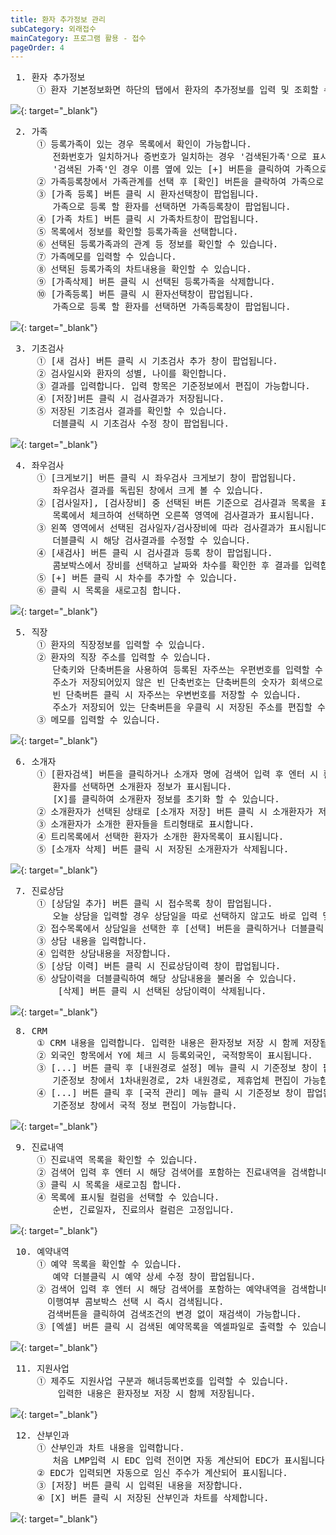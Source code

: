 ```yaml
---
title: 환자 추가정보 관리
subCategory: 외래접수
mainCategory: 프로그램 활용 - 접수
pageOrder: 4
---
```


<pre>
 <t2><bold>1. 환자 추가정보</bold></t2>
     ① 환자 기본정보화면 하단의 탭에서 환자의 추가정보를 입력 및 조회할 수 있습니다.
</pre>
[![](/images/{{page.url}}_1.png)](/images/{{page.url}}_1.png){: target="_blank"}

<pre>
 <t2><bold>2. 가족</bold></t2>
     ① 등록가족이 있는 경우 목록에서 확인이 가능합니다.
        전화번호가 일치하거나 증번호가 일치하는 경우 '검색된가족'으로 표시됩니다.
        '검색된 가족'인 경우 이름 옆에 있는 [+] 버튼을 클릭하여 가족으로 등록 할 수 있습니다.
     ② 가족등록창에서 가족관계를 선택 후 [확인] 버튼을 클락하여 가족으로 등록합니다.
     ③ [가족 등록] 버튼 클릭 시 환자선택창이 팝업됩니다.
        가족으로 등록 할 환자를 선택하면 가족등록창이 팝업됩니다.
     ④ [가족 차트] 버튼 클릭 시 가족차트창이 팝업됩니다.
     ⑤ 목록에서 정보를 확인할 등록가족을 선택합니다.
     ⑥ 선택된 등록가족과의 관계 등 정보를 확인할 수 있습니다.
     ⑦ 가족메모를 입력할 수 있습니다.
     ⑧ 선택된 등록가족의 차트내용을 확인할 수 있습니다.
     ⑨ [가족삭제] 버튼 클릭 시 선택된 등록가족을 삭제합니다.
     ⑩ [가족등록] 버튼 클릭 시 환자선택창이 팝업됩니다.
        가족으로 등록 할 환자를 선택하면 가족등록창이 팝업됩니다. 
</pre>
[![](/images/{{page.url}}_2.png)](/images/{{page.url}}_2.png){: target="_blank"}

<pre>
 <t2><bold>3. 기초검사</bold></t2>
     ① [새 검사] 버튼 클릭 시 기초검사 추가 창이 팝업됩니다.
     ② 검사일시와 환자의 성별, 나이를 확인합니다.
     ③ 결과를 입력합니다. 입력 항목은 기준정보에서 편집이 가능합니다.
     ④ [저장]버튼 클릭 시 검사결과가 저장됩니다. 
     ⑤ 저장된 기초검사 결과를 확인할 수 있습니다. 
        더블클릭 시 기초검사 수정 창이 팝업됩니다.
</pre>
[![](/images/{{page.url}}_3.png)](/images/{{page.url}}_3_.png){: target="_blank"}

<pre>
 <t2><bold>4. 좌우검사</bold></t2>
     ① [크게보기] 버튼 클릭 시 좌우검사 크게보기 창이 팝업됩니다.
        좌우검사 결과를 독립된 창에서 크게 볼 수 있습니다.
     ② [검사일자], [검사장비] 중 선택된 버튼 기준으로 검사결과 목록을 표시합니다. 
        목록에서 체크하여 선택하면 오른쪽 영역에 검사결과가 표시됩니다.
     ③ 왼쪽 영역에서 선택된 검사일자/검사장비에 따라 검사결과가 표시됩니다.
        더블클릭 시 해당 검사결과를 수정할 수 있습니다.
     ④ [새검사] 버튼 클릭 시 검사결과 등록 창이 팝업됩니다.
        콤보박스에서 장비를 선택하고 날짜와 차수를 확인한 후 결과를 입력합니다.
     ⑤ [+] 버튼 클릭 시 차수를 추가할 수 있습니다.
     ⑥ 클릭 시 목록을 새로고침 합니다. 
</pre>
[![](/images/{{page.url}}_4.png)](/images/{{page.url}}_4.png){: target="_blank"}

<pre>
 <t2><bold>5. 직장</bold></t2>
     ① 환자의 직장정보를 입력할 수 있습니다.
     ② 환자의 직장 주소를 입력할 수 있습니다.
        단축키와 단축버튼을 사용하여 등록된 자주쓰는 우편번호를 입력할 수 있습니다.
        주소가 저장되어있지 않은 빈 단축번호는 단축버튼의 숫자가 회색으로 표시됩니다.
        빈 단축버튼 클릭 시 자주쓰는 우변번호를 저장할 수 있습니다. 
        주소가 저장되어 있는 단축버튼을 우클릭 시 저장된 주소를 편집할 수 있습니다.
     ③ 메모를 입력할 수 있습니다.
</pre>
[![](/images/{{page.url}}_5.png)](/images/{{page.url}}_5.png){: target="_blank"}

<pre>
 <t2><bold>6. 소개자</bold></t2>
     ① [환자검색] 버튼을 클릭하거나 소개자 명에 검색어 입력 후 엔터 시 환자 선택창이 팝업됩니다.
        환자를 선택하면 소개환자 정보가 표시됩니다.
        [X]를 클릭하여 소개환자 정보를 초기화 할 수 있습니다.
     ② 소개환자가 선택된 상태로 [소개자 저장] 버튼 클릭 시 소개환자가 저장됩니다.
     ③ 소개환자가 소개한 환자들을 트리형태로 표시합니다.
     ④ 트리목록에서 선택한 환자가 소개한 환자목록이 표시됩니다.
     ⑤ [소개자 삭제] 버튼 클릭 시 저장된 소개환자가 삭제됩니다.
</pre>
[![](/images/{{page.url}}_6.png)](/images/{{page.url}}_6.png){: target="_blank"}

<pre>
 <t2><bold>7. 진료상담</bold></t2>
     ① [상담일 추가] 버튼 클릭 시 접수목록 창이 팝업됩니다.
        오늘 상담을 입력할 경우 상담일을 따로 선택하지 않고도 바로 입력 및 저장이 가능합니다.
     ② 접수목록에서 상담일을 선택한 후 [선택] 버튼을 클릭하거나 더블클릭 하여 상담일을 선택합니다.
     ③ 상담 내용을 입력합니다.
     ④ 입력한 상담내용을 저장합니다.
     ⑤ [상담 이력] 버튼 클릭 시 진료상담이력 창이 팝업됩니다.
     ⑥ 상담이력을 더블클릭하여 해당 상담내용을 불러올 수 있습니다.
         [삭제] 버튼 클릭 시 선택된 상담이력이 삭제됩니다.
</pre>
[![](/images/{{page.url}}_7.png)](/images/{{page.url}}_7.png){: target="_blank"}

<pre>
 <t2><bold>8. CRM</bold></t2>
     ① CRM 내용을 입력합니다. 입력한 내용은 환자정보 저장 시 함께 저장됩니다.
     ② 외국인 항목에서 Y에 체크 시 등록외국인, 국적항목이 표시됩니다.
     ③ [...] 버튼 클릭 후 [내원경로 설정] 메뉴 클릭 시 기준정보 창이 팝업됩니다. 
        기준정보 창에서 1차내원경로, 2차 내원경로, 제휴업체 편집이 가능합니다.
     ④ [...] 버튼 클릭 후 [국적 관리] 메뉴 클릭 시 기준정보 창이 팝업됩니다. 
        기준정보 창에서 국적 정보 편집이 가능합니다.     
</pre>
[![](/images/{{page.url}}_8.png)](/images/{{page.url}}_8.png){: target="_blank"}

<pre>
 <t2><bold>9. 진료내역</bold></t2>
     ① 진료내역 목록을 확인할 수 있습니다.
     ② 검색어 입력 후 엔터 시 해당 검색어를 포함하는 진료내역을 검색합니다.
     ③ 클릭 시 목록을 새로고침 합니다. 
     ④ 목록에 표시될 컬럼을 선택할 수 있습니다.    
        순번, 긴료일자, 진료의사 컬럼은 고정입니다.
</pre>
[![](/images/{{page.url}}_9.png)](/images/{{page.url}}_9.png){: target="_blank"}

<pre>
 <t2><bold>10. 예약내역</bold></t2>
     ① 예약 목록을 확인할 수 있습니다.
        예약 더블클릭 시 예약 상세 수정 창이 팝업됩니다.
     ② 검색어 입력 후 엔터 시 해당 검색어를 포함하는 예약내역을 검색합니다.
       이행여부 콤보박스 선택 시 즉시 검색됩니다.
       검색버튼을 클릭하여 검색조건의 변경 없이 재검색이 가능합니다.
     ③ [엑셀] 버튼 클릭 시 검색된 예약목록을 엑셀파일로 출력할 수 있습니다.
</pre>
[![](/images/{{page.url}}_10.png)](/images/{{page.url}}_10.png){: target="_blank"}

<pre>
 <t2><bold>11. 지원사업</bold></t2>
     ① 제주도 지원사업 구분과 해녀등록번호를 입력할 수 있습니다.
         입력한 내용은 환자정보 저장 시 함께 저장됩니다.
</pre>
[![](/images/{{page.url}}_11.png)](/images/{{page.url}}_11.png){: target="_blank"}

<pre>
 <t2><bold>12. 산부인과</bold></t2>
     ① 산부인과 차트 내용을 입력합니다. 
        처음 LMP입력 시 EDC 입력 전이면 자동 계산되어 EDC가 표시됩니다.
     ② EDC가 입력되면 자동으로 임신 주수가 계산되어 표시됩니다.
     ③ [저장] 버튼 클릭 시 입력된 내용을 저장합니다.
     ④ [X] 버튼 클릭 시 저장된 산부인과 차트를 삭제합니다.
</pre>
[![](/images/{{page.url}}_12.png)](/images/{{page.url}}_12.png){: target="_blank"}

































